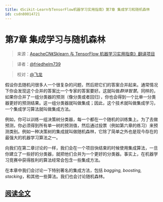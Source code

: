 ```yaml
---
title: 《Scikit-Learn与TensorFlow机器学习实用指南》第7章 集成学习和随机森林
id: csdn80014721
---
```


# 第7章 集成学习与随机森林

> 来源：[ApacheCN《Sklearn 与 TensorFlow 机器学习实用指南》翻译项目](https://github.com/apachecn/hands_on_Ml_with_Sklearn_and_TF)

> 译者：[@friedhelm739](https://github.com/friedhelm739)

> 校对：[@飞龙](https://github.com/wizardforcel)

假设你去随机问很多人一个很复杂的问题，然后把它们的答案合并起来。通常情况下你会发现这个合并的答案比一个专家的答案要好。这就叫做*群体智慧*。同样的，如果你合并了一组分类器的预测（像分类或者回归），你也会得到一个比单一分类器更好的预测结果。这一组分类器就叫做集成；因此，这个技术就叫做集成学习，一个集成学习算法就叫做集成方法。

例如，你可以训练一组决策树分类器，每一个都在一个随机的训练集上。为了去做预测，你必须得到所有单一树的预测值，然后通过投票（例如第六章的练习）来预测类别。例如一种决策树的集成就叫做随机森林，它除了简单之外也是现今存在的最强大的机器学习算法之一。

向我们在第二章讨论的一样，我们会在一个项目快结束的时候使用集成算法，一旦你建立了一些好的分类器，就把他们合并为一个更好的分类器。事实上，在机器学习竞赛中获得胜利的算法经常会包含一些集成方法。

在本章中我们会讨论一下特别著名的集成方法，包括 *bagging, boosting, stacking*，和其他一些算法。我们也会讨论随机森林。

## [阅读全文](https://github.com/apachecn/hands-on-ml-zh/blob/master/docs/7.%E9%9B%86%E6%88%90%E5%AD%A6%E4%B9%A0%E5%92%8C%E9%9A%8F%E6%9C%BA%E6%A3%AE%E6%9E%97.md)
